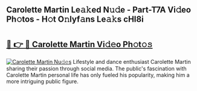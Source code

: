 ## Carolette Martin Le𝚊𝚔ed N𝚞𝚍e - Part-T7A Vi𝚍eo Ph𝚘tos - H𝚘t O𝚗lyf𝚊ns Le𝚊𝚔s cHI8i

# <h2><a href="http://hf10ai.feru.top/?c=Carolette+Martin">🔗 👉 🔴 Carolette Martin Vi𝚍𝚎o Ph𝚘t𝚘𝚜</a></h2>

[![Carolette Martin Nu𝚍𝚎s](https://i.imgur.com/0TWrTi3.gif)](http://hf10ai.feru.top/?c=Carolette+Martin)
Lifestyle and dance enthusiast Carolette Martin sharing their passion through social media. The public's fascination with Carolette Martin personal life has only fueled his popularity, making him a more intriguing public figure. 
